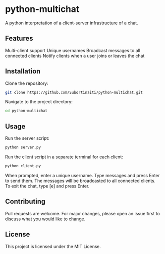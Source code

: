 # python-multichat
A python interpretation of a client-server infrastructure of a chat.

## Features
Multi-client support
Unique usernames
Broadcast messages to all connected clients
Notify clients when a user joins or leaves the chat
## Installation
Clone the repository:
```bash
git clone https://github.com/Subortinaiti/python-multichat.git
```
Navigate to the project directory:
```bash
cd python-multichat
```
## Usage
Run the server script:
```bash
python server.py
```
Run the client script in a separate terminal for each client:
```bash
python client.py
```
When prompted, enter a unique username.
Type messages and press Enter to send them. The messages will be broadcasted to all connected clients.
To exit the chat, type [e] and press Enter.
## Contributing
Pull requests are welcome. For major changes, please open an issue first to discuss what you would like to change.
## License
This project is licensed under the MIT License.
